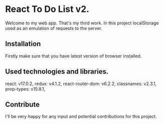 # React To Do List v2.
Welcome to my web app. That's my third work.
In this project localStorage used as an emulation of requests to the server.

## Installation
Firstly make sure that you have latest version of browser installed.

## Used technologies and libraries.
react: v17.0.2,
redux: v4.1.2,
react-router-dom: v6.2.2,
classnames: v2.3.1,
prop-types: v15.8.1,

## Contribute
I'll be very happy for any input and potential contributions for this project.
